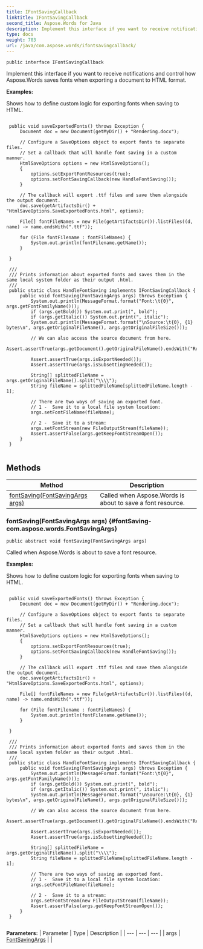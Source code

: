 ```yaml
---
title: IFontSavingCallback
linktitle: IFontSavingCallback
second_title: Aspose.Words for Java
description: Implement this interface if you want to receive notifications and control how Aspose.Words saves fonts when exporting a document to HTML format in Java.
type: docs
weight: 703
url: /java/com.aspose.words/ifontsavingcallback/
---
```

```
public interface IFontSavingCallback
```

Implement this interface if you want to receive notifications and control how Aspose.Words saves fonts when exporting a document to HTML format.

 **Examples:** 

Shows how to define custom logic for exporting fonts when saving to HTML.

```

 public void saveExportedFonts() throws Exception {
     Document doc = new Document(getMyDir() + "Rendering.docx");

     // Configure a SaveOptions object to export fonts to separate files.
     // Set a callback that will handle font saving in a custom manner.
     HtmlSaveOptions options = new HtmlSaveOptions();
     {
         options.setExportFontResources(true);
         options.setFontSavingCallback(new HandleFontSaving());
     }

     // The callback will export .ttf files and save them alongside the output document.
     doc.save(getArtifactsDir() + "HtmlSaveOptions.SaveExportedFonts.html", options);

     File[] fontFileNames = new File(getArtifactsDir()).listFiles((d, name) -> name.endsWith(".ttf"));

     for (File fontFilename : fontFileNames) {
         System.out.println(fontFilename.getName());
     }

 }

 /// 
 /// Prints information about exported fonts and saves them in the same local system folder as their output .html.
 /// 
 public static class HandleFontSaving implements IFontSavingCallback {
     public void fontSaving(FontSavingArgs args) throws Exception {
         System.out.println(MessageFormat.format("Font:\t{0}", args.getFontFamilyName()));
         if (args.getBold()) System.out.print(", bold");
         if (args.getItalic()) System.out.print(", italic");
         System.out.println(MessageFormat.format("\nSource:\t{0}, {1} bytes\n", args.getOriginalFileName(), args.getOriginalFileSize()));

         // We can also access the source document from here.
         Assert.assertTrue(args.getDocument().getOriginalFileName().endsWith("Rendering.docx"));

         Assert.assertTrue(args.isExportNeeded());
         Assert.assertTrue(args.isSubsettingNeeded());

         String[] splittedFileName = args.getOriginalFileName().split("\\\\");
         String fileName = splittedFileName[splittedFileName.length - 1];

         // There are two ways of saving an exported font.
         // 1 -  Save it to a local file system location:
         args.setFontFileName(fileName);

         // 2 -  Save it to a stream:
         args.setFontStream(new FileOutputStream(fileName));
         Assert.assertFalse(args.getKeepFontStreamOpen());
     }
 }
 
```
## Methods

| Method | Description |
| --- | --- |
| [fontSaving(FontSavingArgs args)](#fontSaving-com.aspose.words.FontSavingArgs) | Called when Aspose.Words is about to save a font resource. |
### fontSaving(FontSavingArgs args) {#fontSaving-com.aspose.words.FontSavingArgs}
```
public abstract void fontSaving(FontSavingArgs args)
```


Called when Aspose.Words is about to save a font resource.

 **Examples:** 

Shows how to define custom logic for exporting fonts when saving to HTML.

```

 public void saveExportedFonts() throws Exception {
     Document doc = new Document(getMyDir() + "Rendering.docx");

     // Configure a SaveOptions object to export fonts to separate files.
     // Set a callback that will handle font saving in a custom manner.
     HtmlSaveOptions options = new HtmlSaveOptions();
     {
         options.setExportFontResources(true);
         options.setFontSavingCallback(new HandleFontSaving());
     }

     // The callback will export .ttf files and save them alongside the output document.
     doc.save(getArtifactsDir() + "HtmlSaveOptions.SaveExportedFonts.html", options);

     File[] fontFileNames = new File(getArtifactsDir()).listFiles((d, name) -> name.endsWith(".ttf"));

     for (File fontFilename : fontFileNames) {
         System.out.println(fontFilename.getName());
     }

 }

 /// 
 /// Prints information about exported fonts and saves them in the same local system folder as their output .html.
 /// 
 public static class HandleFontSaving implements IFontSavingCallback {
     public void fontSaving(FontSavingArgs args) throws Exception {
         System.out.println(MessageFormat.format("Font:\t{0}", args.getFontFamilyName()));
         if (args.getBold()) System.out.print(", bold");
         if (args.getItalic()) System.out.print(", italic");
         System.out.println(MessageFormat.format("\nSource:\t{0}, {1} bytes\n", args.getOriginalFileName(), args.getOriginalFileSize()));

         // We can also access the source document from here.
         Assert.assertTrue(args.getDocument().getOriginalFileName().endsWith("Rendering.docx"));

         Assert.assertTrue(args.isExportNeeded());
         Assert.assertTrue(args.isSubsettingNeeded());

         String[] splittedFileName = args.getOriginalFileName().split("\\\\");
         String fileName = splittedFileName[splittedFileName.length - 1];

         // There are two ways of saving an exported font.
         // 1 -  Save it to a local file system location:
         args.setFontFileName(fileName);

         // 2 -  Save it to a stream:
         args.setFontStream(new FileOutputStream(fileName));
         Assert.assertFalse(args.getKeepFontStreamOpen());
     }
 }
 
```

**Parameters:**
| Parameter | Type | Description |
| --- | --- | --- |
| args | [FontSavingArgs](../../com.aspose.words/fontsavingargs/) |  |

